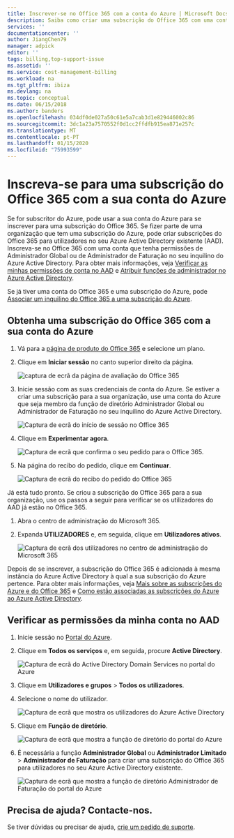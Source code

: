 ```yaml
---
title: Inscrever-se no Office 365 com a conta do Azure | Microsoft Docs
description: Saiba como criar uma subscrição do Office 365 com uma conta do Azure
services: ''
documentationcenter: ''
author: JiangChen79
manager: adpick
editor: ''
tags: billing,top-support-issue
ms.assetid: ''
ms.service: cost-management-billing
ms.workload: na
ms.tgt_pltfrm: ibiza
ms.devlang: na
ms.topic: conceptual
ms.date: 06/15/2018
ms.author: banders
ms.openlocfilehash: 034df0de027a50c61e5a7cab3d1e829446002c86
ms.sourcegitcommit: 3dc1a23a7570552f0d1cc2ffdfb915ea871e257c
ms.translationtype: MT
ms.contentlocale: pt-PT
ms.lasthandoff: 01/15/2020
ms.locfileid: "75993599"
---
```

# <a name="sign-up-for-an-office-365-subscription-with-your-azure-account"></a>Inscreva-se para uma subscrição do Office 365 com a sua conta do Azure
Se for subscritor do Azure, pode usar a sua conta do Azure para se inscrever para uma subscrição do Office 365. Se fizer parte de uma organização que tem uma subscrição do Azure, pode criar subscrições do Office 365 para utilizadores no seu Azure Active Directory existente (AAD). Inscreva-se no Office 365 com uma conta que tenha permissões de Administrador Global ou de Administrador de Faturação no seu inquilino do Azure Active Directory. Para obter mais informações, veja [Verificar as minhas permissões de conta no AAD](#RoleInAzureAD) e [Atribuir funções de administrador no Azure Active Directory](../../active-directory/users-groups-roles/directory-assign-admin-roles.md).

Se já tiver uma conta do Office 365 e uma subscrição do Azure, pode [Associar um inquilino do Office 365 a uma subscrição do Azure](../../active-directory/fundamentals/active-directory-how-subscriptions-associated-directory.md).

## <a name="get-an-office-365-subscription-by-using-your-azure-account"></a>Obtenha uma subscrição do Office 365 com a sua conta do Azure

1. Vá para a [página de produto do Office 365](https://products.office.com/business) e selecione um plano.
2. Clique em **Iniciar sessão** no canto superior direito da página.

    ![captura de ecrã da página de avaliação do Office 365](./media/azure-account-for-office-365-subscription/12-office-365-trial-page.png)
3. Inicie sessão com as suas credenciais de conta do Azure. Se estiver a criar uma subscrição para a sua organização, use uma conta do Azure que seja membro da função de diretório Administrador Global ou Administrador de Faturação no seu inquilino do Azure Active Directory.

    ![Captura de ecrã do início de sessão no Office 365](./media/azure-account-for-office-365-subscription/13-office-365-sign-in.png)
4. Clique em **Experimentar agora**.

    ![Captura de ecrã que confirma o seu pedido para o Office 365.](./media/azure-account-for-office-365-subscription/14-office-365-confirm-your-order.png)
5. Na página do recibo do pedido, clique em **Continuar**.

    ![Captura de ecrã do recibo do pedido do Office 365](./media/azure-account-for-office-365-subscription/15-office-365-order-receipt.png)

Já está tudo pronto.
Se criou a subscrição do Office 365 para a sua organização, use os passos a seguir para verificar se os utilizadores do AAD já estão no Office 365.

1. Abra o centro de administração do Microsoft 365.
2. Expanda **UTILIZADORES** e, em seguida, clique em **Utilizadores ativos**.

    ![Captura de ecrã dos utilizadores no centro de administração do Microsoft 365](./media/azure-account-for-office-365-subscription/16-microsoft-365-admin-center-users.png)

Depois de se inscrever, a subscrição do Office 365 é adicionada à mesma instância do Azure Active Directory à qual a sua subscrição do Azure pertence. Para obter mais informações, veja [Mais sobre as subscrições do Azure e do Office 365](office-365-account-for-azure-subscription.md#more-about-subs) e [Como estão associadas as subscrições do Azure ao Azure Active Directory](../../active-directory/fundamentals/active-directory-how-subscriptions-associated-directory.md).

## <a id="RoleInAzureAD"></a>Verificar as permissões da minha conta no AAD
1. Inicie sessão no [Portal do Azure](https://portal.azure.com/).
2. Clique em **Todos os serviços** e, em seguida, procure **Active Directory**.

    ![Captura de ecrã do Active Directory Domain Services no portal do Azure](./media/azure-account-for-office-365-subscription/billing-more-services-active-directory.png)
3. Clique em **Utilizadores e grupos** > **Todos os utilizadores**.
4. Selecione o nome do utilizador.

    ![Captura de ecrã que mostra os utilizadores do Azure Active Directory](./media/azure-account-for-office-365-subscription/billing-users-groups.png)

5. Clique em **Função de diretório**.

    ![Captura de ecrã que mostra a função de diretório do portal do Azure](./media/azure-account-for-office-365-subscription/billing-user-directory-role.png)
6.  É necessária a função **Administrador Global** ou **Administrador Limitado** > **Administrador de Faturação** para criar uma subscrição do Office 365 para utilizadores no seu Azure Active Directory existente.

    ![Captura de ecrã que mostra a função de diretório Administrador de Faturação do portal do Azure](./media/azure-account-for-office-365-subscription/billing-directoryrole-limited.png)

## <a name="need-help-contact-us"></a>Precisa de ajuda? Contacte-nos.

Se tiver dúvidas ou precisar de ajuda, [crie um pedido de suporte](https://go.microsoft.com/fwlink/?linkid=2083458).
